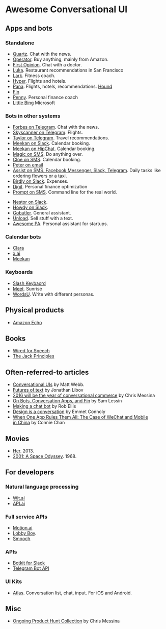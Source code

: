 # Awesome Conversational UI

## Apps and bots
### Standalone
* [Quartz](http://thenextweb.com/apps/2016/02/11/quartzs-ios-app-turns-news-into-a-conversation-and-its-unlike-anything-else-youve-used/#gref). Chat with the news. 
* [Operator](https://www.operator.com/). Buy anything, mainly from Amazon. 
* [First Opinion](https://firstopinionapp.com/). Chat with a doctor. 
* [Luka](https://luka.ai/). Restaurant recommendations in San Francisco 
* [Lark](http://www.web.lark.com/#top). Fitness coach. 
* [Hyper](https://www.usehyper.com). Flights and hotels. 
* [Pana](http://pana.com). Flights, hotels, recommendations. 
[Hound](http://www.soundhound.com/hound)
* [Fin](https://www.fin.ventures/)
* [Penny](https://www.pennyapp.io/). Personal finance coach
* [Little Bing](https://en.wikipedia.org/wiki/Xiaoice) Microsoft


### Bots in other systems
* [Forbes on Telegram](http://www.forbes.com/sites/bruceupbin/2016/02/23/introducing-the-forbes-newsbot-on-telegram/#1f4e3bf13117). Chat with the news. 
* [Skyscanner on Telegram](http://codevoyagers.com/2015/11/14/the-bots-are-coming%E2%80%8B-conversational-ui-and-introducing-the-skyscanner-telegram-bot/?linkId=19155965). Flights. 
* [Taylor on Telegram](https://taylorbot.com). Travel recommendations. 
* [Meekan on Slack](https://meekan.com/slack/). Calendar booking.
* [Meekan on HipChat](https://meekan.com/hipchat/). Calendar booking. 
* [Magic on SMS](https://getmagicnow.com/). Do anything over.
* [Cloe on SMS](http://www.meetcloe.co/). Calendar booking. 
* [Peter on email](https://hirepeter.com)
* [Assist on SMS, Facebook Messenger, Slack, Telegram](http://www.assi.st/). Daily tasks like ordering flowers or a taxi. 
* [Birdly on Slack](https://slack.getbirdly.com/). Expenses. 
* [Digit](https://digit.co). Personal finance optimization
* [Prompt on SMS](http://www.promptapp.io/help). Command line for the real world. 
- [Nestor on Slack](https://www.asknestor.me).
- [Howdy on Slack](http://howdy.ai/). 
- [Gobutler](http://www.gobutlernow.com/). General assistant.
- [Unload](http://unld.it/). Sell stuff with a text.
- [Awesome PA](http://textawesome.co.uk/). Personal assistant for startups.

### Calendar bots
* [Clara](https://claralabs.com/)
* [x.ai](https://x.ai/)
* [Meekan](https://meekan.com/slack/)

### Keyboards
* [Slash Keybaord](http://tapslash.com/)
* [Meet](https://sunrise.am/meet/). Sunrise
* [WordsU](http://www.wordsu.com/). Write with different personas.

## Physical products
* [Amazon Echo](http://www.amazon.com/dp/B00X4WHP5E)

## Books
* [Wired for Speech](http://www.amazon.com/gp/product/B001949SMM/ref=dp-kindle-redirect?ie=UTF8&btkr=1)
* [The Jack Principles](http://demos.jellyvisionlab.com/downloads/The_Jack_Principles.pdf)

## Often-referred-to articles
- [Conversational UIs](http://interconnected.org/home/2015/06/16/conversational_uis) by Matt Webb.
- [Futures of text](http://whoo.ps/2015/02/23/futures-of-text) by Jonathan Libov
- [2016 will be the year of conversational commerce](https://medium.com/chris-messina/2016-will-be-the-year-of-conversational-commerce-1586e85e3991#.1lebb324y) by Chris Messina 
- [On Bots, Conversation Apps, and Fin](https://www.fin.ventures/letters/on-bots-conversational-apps-and-fin) by Sam Lessin
- [Making a chat bot](https://medium.com/@rob_ellis/creating-a-chat-bot-42861e6a2acd#.i5ytqhgmj) by Rob Ellis
- [Design is a conversation](https://blog.intercom.io/design-is-a-conversation/) by Emmet Connoly
- [When One App Rules Them All: The Case of WeChat and Mobile in China](http://a16z.com/2015/08/06/wechat-china-mobile-first/) by Connie Chan

## Movies
* [Her](http://www.imdb.com/title/tt1798709/). 2013. 
* [2001: A Space Odyssey](http://www.imdb.com/title/tt0062622/?ref_=ttqt_qt_tt). 1968. 

## For developers
### Natural language processing
* [Wit.ai](https://wit.ai/)
* [API.ai](https://api.ai/)

### Full service APIs
- [Motion.ai](http://motion.ai/)
- [Lobby Boy](http://supportkit.github.io/lobby-boy/).
- [Smooch](https://smooch.io/).   

### APIs
* [Botkit for Slack](https://github.com/howdyai/botkit)
* [Telegram Bot API](https://core.telegram.org/bots/api)

### UI Kits
* [Atlas](https://atlas.layer.com/ios). Conversation list, chat, input. For iOS and Android. 

## Misc
- [Ongoing Product Hunt Collection](https://www.producthunt.com/@chrismessina/collections/convcomm) by Chris Messina
